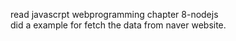 read javascrpt webprogramming chapter 8-nodejs  
did a example for fetch the data from naver website.
